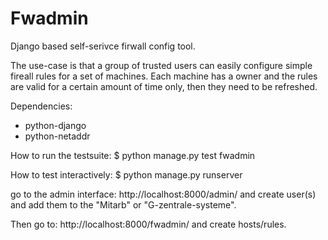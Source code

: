Fwadmin
=======

Django based self-serivce firwall config tool.

The use-case is that a group of trusted users can easily configure
simple fireall rules for a set of machines. Each machine has a owner
and the rules are valid for a certain amount of time only, then they
need to be refreshed.


Dependencies:
 - python-django
 - python-netaddr

How to run the testsuite:
$ python manage.py test fwadmin

How to test interactively:
$ python manage.py runserver

go to the admin interface:
 http://localhost:8000/admin/
and create user(s) and add them to
the "Mitarb" or "G-zentrale-systeme".

Then go to:
 http://localhost:8000/fwadmin/
and create hosts/rules.
